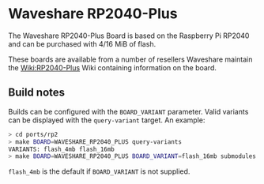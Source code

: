 # Waveshare RP2040-Plus

The Waveshare RP2040-Plus Board is based on the Raspberry Pi RP2040 and can be
purchased with 4/16 MiB of flash.

These boards are available from a number of resellers 
Waveshare maintain the [Wiki:RP2040-Plus](https://www.waveshare.com/wiki/RP2040-Plus)
Wiki containing information on the board.

## Build notes

Builds can be configured with the `BOARD_VARIANT` parameter. Valid variants
can be displayed with the `query-variant` target. An example:

```bash
> cd ports/rp2
> make BOARD=WAVESHARE_RP2040_PLUS query-variants
VARIANTS: flash_4mb flash_16mb
> make BOARD=WAVESHARE_RP2040_PLUS BOARD_VARIANT=flash_16mb submodules all  # Build the 16 MiB variant
```

`flash_4mb` is the default if `BOARD_VARIANT` is not supplied.
